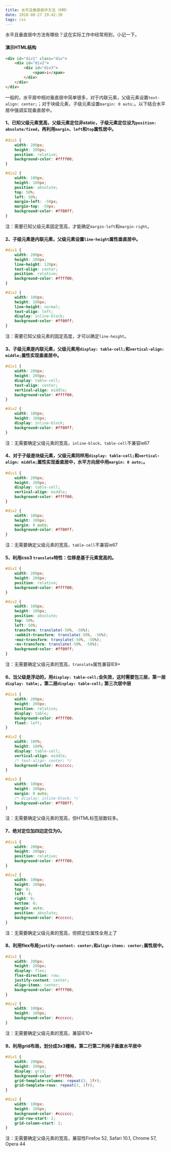 ```yaml
---
title: 水平且垂直居中方法（9种）
date: 2018-08-27 19:42:30
tags: css
---
```


水平且垂直居中方法有哪些？这在实际工作中经常用到，小记一下。

#### 演示HTML结构

```html
<div id="div1" class="div">
	<div id="div2">
		<div id="div3">
		    <span>i</span>
		</div>
	</div>
</div>
```

一般的，水平居中相对垂直居中简单很多，对于内联元素，父级元素设置`text-align: center;`；对于块级元素，子级元素设置`margin: 0 auto;`。以下结合水平居中强调实现垂直居中。

#### 1、已知父级元素宽高，父级元素定位非static，子级元素定位设为`position: absolute/fixed`，再利用`margin`、`left`和`top`属性居中。

```css
#div1 {
	width: 200px;
	height: 200px;
	position: relative;
	background-color: #ffff00;
}

#div2 {
	width: 100px;
	height: 100px;
	position: absolute;
	top: 50%;
	left: 50%;
	margin-left: -50px;
	margin-top: -50px;
	background-color: #ff00ff;
}
```

注：需要已知父级元素固定宽高，才能确定`margin-left`和`margin-right`。

#### 2、子级元素是内联元素，父级元素设置`line-height`属性垂直居中。

```css
#div1 {
	width: 200px;
	height: 200px;
	line-height: 120px;
	text-align: center;
	position: relative;
	background-color: #ffff00;
}

#div2 {
	width: 100px;
	height: 100px;
	line-height: normal;
	text-align: left;
	display: inline-block;
	background-color: #ff00ff;
}
```

注：需要已知父级元素的固定高度，才可以确定`line-height`。

#### 3、子级元素是内联元素，父级元素用`display: table-cell;`和`vertical-align: middle;`属性实现垂直居中。

```css
#div1 {
	width: 200px;
	height: 200px;
	display: table-cell;
	text-align: center;
	vertical-align: middle;
	background-color: #ffff00;
}

#div2 {
	width: 100px;
	height: 100px;
	display: inline-block;
	background-color: #ff00ff;
}
```

注：无需要确定父级元素的宽高，`inline-block`、`table-cell`不兼容ie67

#### 4、对于子级是块级元素，父级元素同样用`display: table-cell;`和`vertical-align: middle;`属性实现垂直居中，水平方向居中用`margin: 0 auto;`。

```css
#div1 {
 	width: 200px;
 	height: 200px;
 	display: table-cell;
 	vertical-align: middle;
 	background-color: #ffff00;
}

#div2 {
 	width: 100px;
 	height: 100px;
 	margin: 0 auto;
 	background-color: #ff00ff;
}
```

注：无需要确定父级元素的宽高，`table-cell`不兼容ie67

#### 5、利用css3 `translate`特性：位移是基于元素宽高的。

```css
#div1 {
 	width: 200px;
 	height: 200px;
 	position: relative;
 	background-color: #ffff00;
}

#div2 {
 	width: 100px;
 	height: 100px;
 	position: absolute;
 	top: 50%;
 	left: 50%;
 	transform: translate(-50%, -50%);
 	-webkit-transform: translate(-50%, -50%);
 	-moz-transform: translate(-50%, -50%);
 	-ms-transform: translate(-50%, -50%);
 	background-color: #ff00ff;
}
```

注：无需要确定父级元素的宽高，`translate`属性兼容IE9+

#### 6、当父级是浮动的，用`display: table-cell;`会失效，这时需要包三层，第一层`display: table;`，第二层`display: table-cell;` 第三次居中层

```css
#div1 {
	width: 200px;
	height: 200px;
	position: relative;
	display: table;
	background-color: #ffff00;
	float: left;
}

#div2 {
	width: 100%;
	height: 100%;
	display: table-cell;
	vertical-align: middle;
	/* text-align: center; */
	background-color: #cccccc;
}

#div3 {
	width: 100px;
	height: 100px;
	margin: 0 auto;
	/* display: inline-block; */
	background-color: #ff00ff;
}
```

注：无需要确定父级元素的宽高，但HTML标签层数较多。

#### 7、绝对定位加四边定位为0。

```css
#div1 {
	width: 200px;
	height: 200px;
	position: relative;
	background-color: #ffff00;
}

#div2 {
	width: 100px;
	height: 100px;
	top: 0;
	left: 0;
	right: 0;
	bottom: 0;
	margin: auto;
	position: absolute;
	background-color: #cccccc;
}
```
注：无需要确定父级元素的宽高，但把定位属性全用上了

#### 8、利用flex布局`justify-content: center;`和`align-items: center;`属性居中。

```css
#div1 {
	width: 200px;
	height: 200px;
	display: flex;
	flex-direction: row;
	justify-content: center;
	align-items: center;
	background-color: #ffff00;
}

#div2 {
	width: 100px;
	height: 100px;
	background-color: #cccccc;
}
```

注：无需要确定父级元素的宽高，兼容IE10+

#### 9、利用grid布局，划分成3x3栅格，第二行第二列格子垂直水平居中

```css
#div1 {
	width: 200px;
	height: 200px;
	display: grid;
	background-color: #ffff00;
	grid-template-columns: repeat(3, 1fr);
	grid-template-rows: repeat(3, 1fr);
}

#div2 {
	width: 100px;
	height: 100px;
	background-color: #cccccc;
	grid-row-start: 2;
	grid-column-start: 2;
}
```

注：无需要确定父级元素的宽高，兼容性Firefox 52, Safari 10.1, Chrome 57, Opera 44
